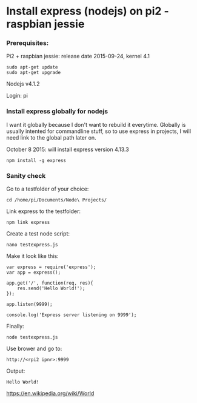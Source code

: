 
# Install express (nodejs) on pi2 - raspbian jessie #

### Prerequisites: ###

Pi2 + raspbian jessie: release date 2015-09-24, kernel 4.1

	sudo apt-get update
	sudo apt-get upgrade

Nodejs v4.1.2

Login: pi

### Install express globally for nodejs ###

I want it globally because I don't want to rebuild it everytime. Globally is usually intented for commandline stuff, so to use express in projects, I will need link to the global path later on.

October 8 2015: will install express version 4.13.3

	npm install -g express
		
### Sanity check

Go to a testfolder of your choice:

	cd /home/pi/Documents/Node\ Projects/

Link express to the testfolder:

	npm link express

Create a test node script:

	nano testexpress.js

Make it look like this:

	var express = require('express');
	var app = express();
		
	app.get('/', function(req, res){
 		res.send('Hello World!');
	});

	app.listen(9999);

	console.log('Express server listening on 9999');

Finally:

	node testexpress.js

Use brower and go to:

	http://<rpi2 ipnr>:9999

Output:

	Hello World!


https://en.wikipedia.org/wiki/World

